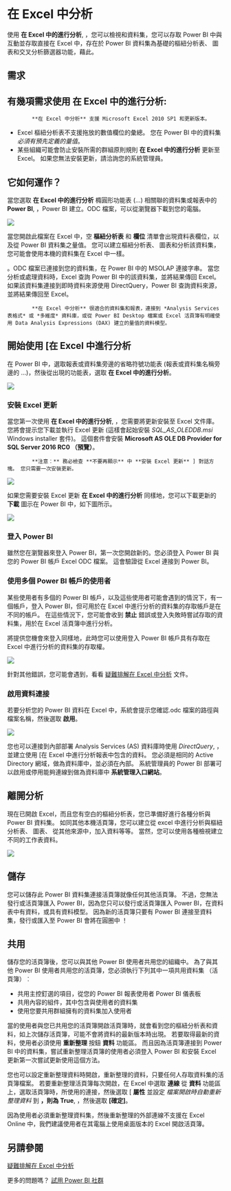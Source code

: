 <properties
   pageTitle="在 Excel 中分析"
   description="深入了解如何分析 Power BI 資料集在 Excel 中"
   services="powerbi"
   documentationCenter=""
   authors="davidiseminger"
   manager="mblythe"
   backup=""
   editor=""
   tags=""
   qualityFocus="complete"
   qualityDate=""/>

<tags
   ms.service="powerbi"
   ms.devlang="NA"
   ms.topic="article"
   ms.tgt_pltfrm="NA"
   ms.workload="powerbi"
   ms.date="09/27/2016"
   ms.author="davidi"/>

# 在 Excel 中分析
使用 **在 Excel 中的進行分析**, ，您可以檢視和資料集，您可以存取 Power BI 中與互動並存取直接在 Excel 中，存在於 Power BI 資料集為基礎的樞紐分析表、 圖表和交叉分析篩選器功能，藉此。

## 需求
有幾項需求使用 **在 Excel 中的進行分析**:
- 
            **在 Excel 中分析** 支援 Microsoft Excel 2010 SP1 和更新版本。
- Excel 樞紐分析表不支援拖放的數值欄位的彙總。 您在 Power BI 中的資料集 *必須有預先定義的量值*。
- 某些組織可能會防止安裝所需的群組原則規則 **在 Excel 中的進行分析** 更新至 Excel。 如果您無法安裝更新，請洽詢您的系統管理員。

## 它如何運作？
當您選取 **在 Excel 中的進行分析** 橢圓形功能表 (...) 相關聯的資料集或報表中的 **Power BI**, ，Power BI 建立。ODC 檔案，可以從瀏覽器下載到您的電腦。

![](media/powerbi-service-analyze-in-excel/pbi_anlz_excel_menu.png)

當您開啟此檔案在 Excel 中，空 **樞紐分析表** 和 **欄位** 清單會出現資料表欄位，以及從 Power BI 資料集之量值。 您可以建立樞紐分析表、 圖表和分析該資料集，您可能會使用本機的資料集在 Excel 中一樣。

。ODC 檔案已連接到您的資料集，在 Power BI 中的 MSOLAP 連接字串。 當您分析或處理資料時，Excel 查詢 Power BI 中的該資料集，並將結果傳回 Excel。 如果該資料集連接到即時資料來源使用 DirectQuery，Power BI 查詢資料來源，並將結果傳回至 Excel。


            **在 Excel 中分析** 很適合的資料集和報表，連接到 *Analysis Services 表格式* 或 *多維度* 資料庫，或從 Power BI Desktop 檔案或 Excel 活頁簿有明確使用 Data Analysis Expressions (DAX) 建立的量值的資料模型。

## 開始使用 [在 Excel 中進行分析

在 Power BI 中，選取報表或資料集旁邊的省略符號功能表 (報表或資料集名稱旁邊的 …)，然後從出現的功能表，選取 **在 Excel 中的進行分析**。

![](media/powerbi-service-analyze-in-excel/pbi_anlz_excel_menu.png)


### 安裝 Excel 更新
當您第一次使用 **在 Excel 中的進行分析**, ，您需要將更新安裝至 Excel 文件庫。 您將會提示您下載並執行 Excel 更新 (這樣會起始安裝 *SQL_AS_OLEDDB.msi* Windows installer 套件)。 這個套件會安裝 **Microsoft AS OLE DB Provider for SQL Server 2016 RC0 （預覽）**。

> 
            **注意︰** 務必檢查 **不要再顯示** 中 **安裝 Excel 更新** ] 對話方塊。 您只需要一次安裝更新。

![](media/powerbi-service-analyze-in-excel/pbi_anlz_excel_dontshow.png)

如果您需要安裝 Excel 更新 **在 Excel 中的進行分析** 同樣地，您可以下載更新的 **下載** 圖示在 Power BI 中，如下圖所示。

![](media/powerbi-service-analyze-in-excel/pbi_anlz_excel_download_again.png)

### 登入 Power BI
雖然您在瀏覽器來登入 Power BI，第一次您開啟新的。您必須登入 Power BI 與您的 Power BI 帳戶 Excel ODC 檔案。 這會驗證從 Excel 連接到 Power BI。

### 使用多個 Power BI 帳戶的使用者
某些使用者有多個的 Power BI 帳戶，以及這些使用者可能會遇到的情況下，有一個帳戶，登入 Power BI，但可用於在 Excel 中進行分析的資料集的存取帳戶是在不同的帳戶。 在這些情況下，您可能會收到 **禁止** 錯誤或登入失敗時嘗試存取的資料集，用於在 Excel 活頁簿中進行分析。

將提供您機會來登入同樣地，此時您可以使用登入 Power BI 帳戶具有存取在 Excel 中進行分析的資料集的存取權。

![](media/powerbi-service-analyze-in-excel/pbi_anlz_excel_AADlogin.png)

針對其他錯誤，您可能會遇到，看看 [疑難排解在 Excel 中分析](powerbi-desktop-troubleshooting-analyze-in-excel.md) 文件。

### 啟用資料連接
若要分析您的 Power BI 資料在 Excel 中，系統會提示您確認.odc 檔案的路徑與檔案名稱，然後選取 **啟用**。

![](media/powerbi-service-analyze-in-excel/pbi_anlz_excel_enable.png)

您也可以連接到內部部署 Analysis Services (AS) 資料庫時使用 *DirectQuery*, ，並建立使用 [在 Excel 中進行分析報表中包含的資料。 您必須是相同的 Active Directory 網域，做為資料庫中，並必須在內部。 系統管理員的 Power BI 部署可以啟用或停用能夠連線到做為資料庫中 **系統管理入口網站**。

## 離開分析
現在已開啟 Excel，而且您有空白的樞紐分析表，您已準備好進行各種分析與 Power BI 資料集。 如同其他本機活頁簿，您可以建立從 excel 中進行分析與樞紐分析表、 圖表、 從其他來源中，加入資料等等。 當然，您可以使用各種檢視建立不同的工作表資料。

![](media/powerbi-service-analyze-in-excel/pbi_anlz_excel_chart.png)

## 儲存
您可以儲存此 Power BI 資料集連接活頁簿就像任何其他活頁簿。 不過，您無法發行或活頁簿匯入 Power BI，因為您只可以發行或活頁簿匯入 Power BI，在資料表中有資料，或具有資料模型。 因為新的活頁簿只要有 Power BI 連接至資料集，發行或匯入至 Power BI 會將在圓圈中 ！

## 共用
儲存您的活頁簿後，您可以與其他 Power BI 使用者共用您的組織中。 為了與其他 Power BI 使用者共用您的活頁簿，您必須執行下列其中一項共用資料集 （活頁簿）︰

-   共用主控釘選的項目，從您的 Power BI 報表使用者 Power BI 儀表板
-   共用內容的組件，其中包含與使用者的資料集
-   使用您要共用群組擁有的資料集加入使用者

當的使用者與您已共用您的活頁簿開啟活頁簿時，就會看到您的樞紐分析表和資料，如上次儲存活頁簿，可能不會將資料的最新版本時出現。 若要取得最新的資料，使用者必須使用 **重新整理** 按鈕 **資料** 功能區。 而且因為活頁簿連接到 Power BI 中的資料集，嘗試重新整理活頁簿的使用者必須登入 Power BI 和安裝 Excel 更新第一次嘗試更新使用這個方法。

您也可以設定重新整理資料時開啟，重新整理的資料，只要任何人存取資料集的活頁簿檔案。 若要重新整理活頁簿每次開啟，在 Excel 中選取 **連線** 從 **資料** 功能區上，選取活頁簿時，所使用的連接，然後選取 [ **屬性** 並設定 *檔案開啟時自動重新整理資料* 到 **，則為 True**, ，然後選取 **[確定]**。

因為使用者必須重新整理資料集，然後重新整理的外部連線不支援在 Excel Online 中，我們建議使用者在其電腦上使用桌面版本的 Excel 開啟活頁簿。

## 另請參閱  

[疑難排解在 Excel 中分析](powerbi-desktop-troubleshooting-analyze-in-excel.md)

更多的問題嗎？ [試用 Power BI 社群](http://community.powerbi.com/)

